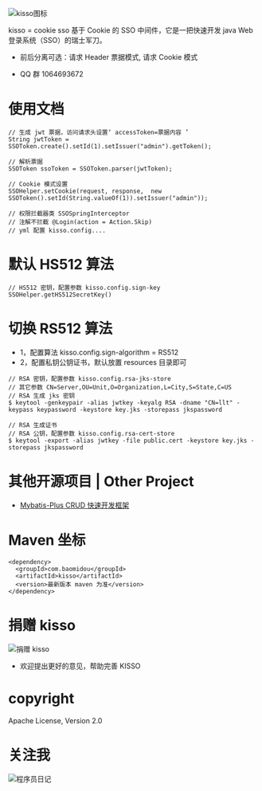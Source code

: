 
![kisso图标](http://git.oschina.net/uploads/images/2015/1122/122054_3b6813fa_12260.png "爱心萝卜 kisso")

kisso  =  cookie sso 基于 Cookie 的 SSO 中间件，它是一把快速开发 java Web 登录系统（SSO）的瑞士军刀。

- 前后分离可选：请求 Header 票据模式, 请求 Cookie 模式

- QQ 群 1064693672

# 使用文档

```
// 生成 jwt 票据，访问请求头设置‘ accessToken=票据内容 ’
String jwtToken = SSOToken.create().setId(1).setIssuer("admin").getToken();

// 解析票据
SSOToken ssoToken = SSOToken.parser(jwtToken);

// Cookie 模式设置
SSOHelper.setCookie(request, response,  new SSOToken().setId(String.valueOf(1)).setIssuer("admin"));

// 权限拦截器类 SSOSpringInterceptor
// 注解不拦截 @Login(action = Action.Skip)
// yml 配置 kisso.config....
```     


# 默认 HS512 算法

```
// HS512 密钥，配置参数 kisso.config.sign-key
SSOHelper.getHS512SecretKey()
```

# 切换 RS512 算法

- 1，配置算法 kisso.config.sign-algorithm = RS512
- 2，配置私钥公钥证书，默认放置 resources 目录即可

```
// RSA 密钥，配置参数 kisso.config.rsa-jks-store
// 其它参数 CN=Server,OU=Unit,O=Organization,L=City,S=State,C=US
// RSA 生成 jks 密钥
$ keytool -genkeypair -alias jwtkey -keyalg RSA -dname "CN=llt" -keypass keypassword -keystore key.jks -storepass jkspassword

// RSA 生成证书
// RSA 公钥，配置参数 kisso.config.rsa-cert-store
$ keytool -export -alias jwtkey -file public.cert -keystore key.jks -storepass jkspassword
```

# 其他开源项目 | Other Project

- [Mybatis-Plus CRUD 快速开发框架](http://git.oschina.net/baomidou/mybatis-plus)


Maven 坐标
===
```
<dependency>
  <groupId>com.baomidou</groupId>
  <artifactId>kisso</artifactId>
  <version>最新版本 maven 为准</version>
</dependency>
```

捐赠 kisso
====================

![捐赠 kisso](http://git.oschina.net/uploads/images/2015/1222/211207_0acab44e_12260.png "支持一下kisso")

- 欢迎提出更好的意见，帮助完善 KISSO 

copyright
====================
Apache License, Version 2.0

关注我
====================
![程序员日记](http://git.oschina.net/uploads/images/2016/0121/093728_1bc1658f_12260.png "程序员日记")